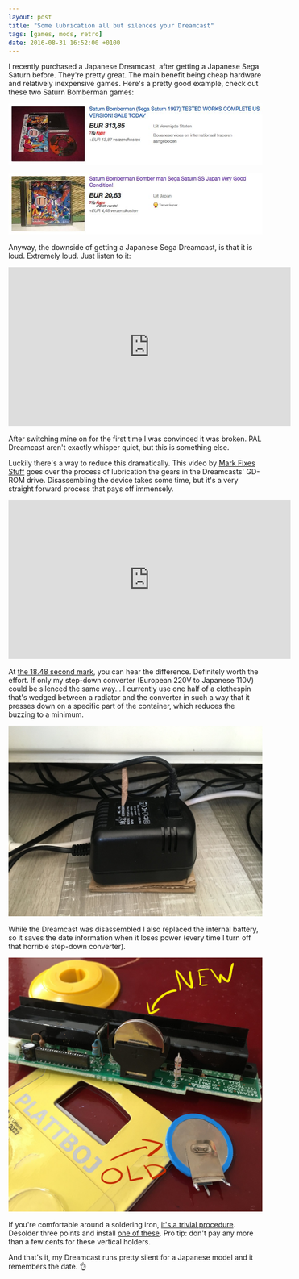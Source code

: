 ```yaml
---
layout: post
title: "Some lubrication all but silences your Dreamcast"
tags: [games, mods, retro]
date: 2016-08-31 16:52:00 +0100
---
```

I recently purchased a Japanese Dreamcast, after getting a Japanese Sega Saturn before. They're pretty great. The main benefit being cheap hardware and relatively inexpensive games. Here's a pretty good example, check out these two Saturn Bomberman games:

![Saturn Bomberman US](/assets/blog/bomberman-us.jpg)

![Saturn Bomberman Japan](/assets/blog/bomberman-jap.jpg)

Anyway, the downside of getting a Japanese Sega Dreamcast, is that it is loud. Extremely loud. Just listen to it:

<iframe width="560" height="315" src="https://www.youtube.com/embed/yEnnDW5Of-c?rel=0" frameborder="0" allowfullscreen></iframe>

After switching mine on for the first time I was convinced it was broken. PAL Dreamcast aren't exactly whisper quiet, but this is something else.

Luckily there's a way to reduce this dramatically. This video by [Mark Fixes Stuff](https://www.youtube.com/channel/UCwq5WetL2mkT3dmiVjwl-kA) goes over the process of lubrication the gears in the Dreamcasts' GD-ROM drive. Disassembling the device takes some time, but it's a very straight forward process that pays off immensely.

<iframe width="560" height="315" src="https://www.youtube.com/embed/JtSA6yamcMI?rel=0" frameborder="0" allowfullscreen></iframe>

At [the 18.48 second mark](https://youtu.be/JtSA6yamcMI?t=18m48s), you can hear the difference. Definitely worth the effort. If only my step-down converter (European 220V to Japanese 110V) could be silenced the same way... I currently use one half of a clothespin that's wedged between a radiator and the converter in such a way that it presses down on a specific part of the container, which reduces the buzzing to a minimum.

![Step-down converter silencer](/assets/blog/stepdown-converter-silencer.jpg)

While the Dreamcast was disassembled I also replaced the internal battery, so it saves the date information when it loses power (every time I turn off that horrible step-down converter).

![Replace Dreamcast internal battery](/assets/blog/battery-replacement.jpg)

If you're comfortable around a soldering iron, [it's a trivial procedure](https://www.ifixit.com/Guide/Dreamcast+CMOS+Battery+Replacement/5020). Desolder three points and install [one of these](https://console5.com/store/vertical-holder-for-2032-batteries.html). Pro tip: don't pay any more than a few cents for these vertical holders.

And that's it, my Dreamcast runs pretty silent for a Japanese model and it remembers the date. 👌
